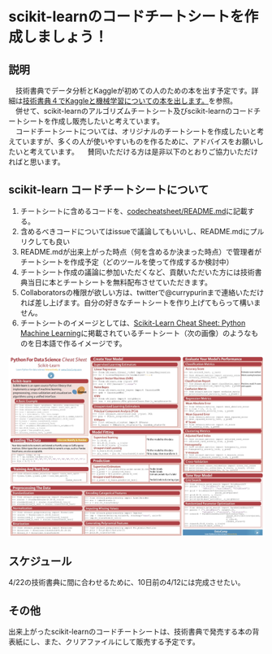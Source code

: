 # scikit-learnのコードチートシートを作成しましょう！

## 説明
　技術書典でデータ分析とKaggleが初めての人のための本を出す予定です。詳細は[技術書典４でKaggleと機械学習についての本を出します。](http://www.currypurin.com/tb4)を参照。  
　併せて、scikit-learnのアルゴリズムチートシート及びscikit-learnのコードチートシートを作成し販売したいと考えています。  
　コードチートシートについては、オリジナルのチートシートを作成したいと考えていますが、多くの人が使いやすいものを作るために、アドバイスをお願いしたいと考えています。
　賛同いただける方は是非以下のとおりご協力いただければと思います。

## scikit-learn コードチートシートについて

1. チートシートに含めるコードを、[codecheatsheet/README.md](./codecheatsheet/README.md)に記載する。
2. 含めるべきコードについてはissueで議論してもいいし、README.mdにプルリクしても良い
3. README.mdが出来上がった時点（何を含めるか決まった時点）で管理者がチートシートを作成予定（どのツールを使って作成するか検討中）
3. チートシート作成の議論に参加いただくなど、貢献いただいた方には技術書典当日に本とチートシートを無料配布させていただきます。
4. Collaboratorsの権限が欲しい方は、twitterで@currypurinまで連絡いただければ差し上げます。自分の好きなチートシートを作り上げてもらって構いません。
5. チートシートのイメージとしては、[Scikit-Learn Cheat Sheet: Python Machine Learning](https://www.datacamp.com/community/blog/scikit-learn-cheat-sheet)に掲載されているチートシート（次の画像）のようなものを日本語で作るイメージです。
<img src ="./image/Scikit_Learn_Cheat_Sheet_Python.jpg">

## スケジュール
4/22の技術書典に間に合わせるために、10日前の4/12には完成させたい。

## その他
出来上がったscikit-learnのコードチートシートは、技術書典で発売する本の背表紙にし、また、クリアファイルにして販売する予定です。
